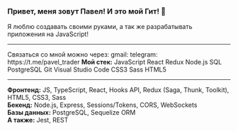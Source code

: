 ### Привет, меня зовут Павел! И это мой Гит! 👋

Я люблю создавать своими руками, а так же разрабатывать приложения на JavaScript!
<hr/>
Связаться со мной можно через:
gmail: 
telegram: https://t.me/pavel_trader
<b>Мой стек:</b>
JavaScript React Redux Node.js SQL PostgreSQL Git Visual Studio Code CSS3 Sass HTML5
<hr/>
<b>Фронтенд:</b> JS, TypeScript, React, Hooks API, Redux (Saga, Thunk, Toolkit), HTML5, CSS3, Sass
<br/>
<b>Бекенд:</b> Node.js, Express, Sessions/Tokens, CORS, WebSockets
<br/>
<b>Базы данных:</b> PostgreSQL, Sequelize ORM
<br/>
<b>A также:</b> Jest, REST
